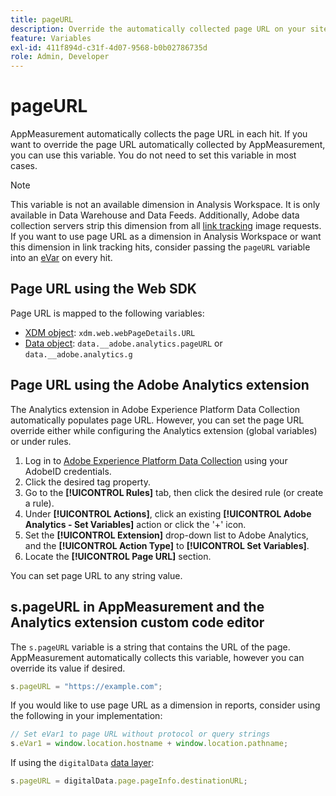```yaml
---
title: pageURL
description: Override the automatically collected page URL on your site.
feature: Variables
exl-id: 411f894d-c31f-4d07-9568-b0b02786735d
role: Admin, Developer
---
```

# pageURL

AppMeasurement automatically collects the page URL in each hit. If you want to override the page URL automatically collected by AppMeasurement, you can use this variable. You do not need to set this variable in most cases.

>[!NOTE]
>
>This variable is not an available dimension in Analysis Workspace. It is only available in Data Warehouse and Data Feeds. Additionally, Adobe data collection servers strip this dimension from all [link tracking](/help/implement/vars/functions/tl-method.md) image requests. If you want to use page URL as a dimension in Analysis Workspace or want this dimension in link tracking hits, consider passing the `pageURL` variable into an [eVar](evar.md) on every hit.

## Page URL using the Web SDK

Page URL is mapped to the following variables:

* [XDM object](/help/implement/aep-edge/xdm-var-mapping.md): `xdm.web.webPageDetails.URL`
* [Data object](/help/implement/aep-edge/data-var-mapping.md): `data.__adobe.analytics.pageURL` or `data.__adobe.analytics.g`

## Page URL using the Adobe Analytics extension

The Analytics extension in Adobe Experience Platform Data Collection automatically populates page URL. However, you can set the page URL override either while configuring the Analytics extension (global variables) or under rules.

1. Log in to [Adobe Experience Platform Data Collection](https://experience.adobe.com/data-collection) using your AdobeID credentials.
2. Click the desired tag property.
3. Go to the **[!UICONTROL Rules]** tab, then click the desired rule (or create a rule).
4. Under **[!UICONTROL Actions]**, click an existing **[!UICONTROL Adobe Analytics - Set Variables]** action or click the '+' icon.
5. Set the **[!UICONTROL Extension]** drop-down list to Adobe Analytics, and the **[!UICONTROL Action Type]** to **[!UICONTROL Set Variables]**.
6. Locate the **[!UICONTROL Page URL]** section.

You can set page URL to any string value.

## s.pageURL in AppMeasurement and the Analytics extension custom code editor

The `s.pageURL` variable is a string that contains the URL of the page. AppMeasurement automatically collects this variable, however you can override its value if desired.

```js
s.pageURL = "https://example.com";
```

If you would like to use page URL as a dimension in reports, consider using the following in your implementation:

```js
// Set eVar1 to page URL without protocol or query strings
s.eVar1 = window.location.hostname + window.location.pathname;
```

If using the `digitalData` [data layer](../../prepare/data-layer.md):

```js
s.pageURL = digitalData.page.pageInfo.destinationURL;
```
